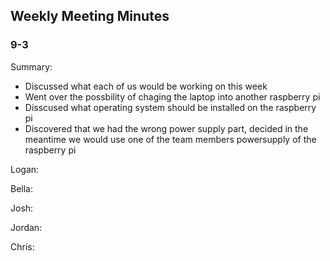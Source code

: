 ## Weekly Meeting Minutes

### 9-3

Summary:
* Discussed what each of us would be working on this week
* Went over the possbility of chaging the laptop into another raspberry pi
* Disscused what operating system should be installed on the raspberry pi
* Discovered that we had the wrong power supply part, decided in the meantime we would use one of the team members powersupply of the raspberry pi

Logan:

Bella:

Josh:

Jordan:

Chris:

